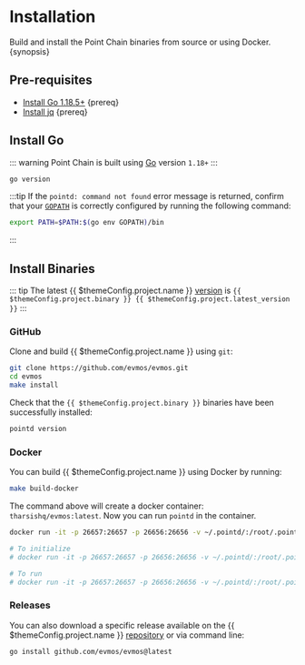 <!--
order: 1
-->

# Installation

Build and install the Point Chain binaries from source or using Docker. {synopsis}

## Pre-requisites

- [Install Go 1.18.5+](https://golang.org/dl/) {prereq}
- [Install jq](https://stedolan.github.io/jq/download/) {prereq}

## Install Go

::: warning
Point Chain is built using [Go](https://golang.org/dl/) version `1.18+`
:::

```bash
go version
```

:::tip
If the `pointd: command not found` error message is returned, confirm that your [`GOPATH`](https://golang.org/doc/gopath_code#GOPATH) is correctly configured by running the following command:

```bash
export PATH=$PATH:$(go env GOPATH)/bin
```

:::

## Install Binaries

::: tip
The latest {{ $themeConfig.project.name }} [version](https://github.com/evmos/evmos/releases) is `{{ $themeConfig.project.binary }} {{ $themeConfig.project.latest_version }}`
:::

### GitHub

Clone and build {{ $themeConfig.project.name }} using `git`:

```bash
git clone https://github.com/evmos/evmos.git
cd evmos
make install
```

Check that the `{{ $themeConfig.project.binary }}` binaries have been successfully installed:

```bash
pointd version
```

### Docker

You can build {{ $themeConfig.project.name }} using Docker by running:

```bash
make build-docker
```

The command above will create a docker container: `tharsishq/evmos:latest`. Now you can run `pointd` in the container.

```bash
docker run -it -p 26657:26657 -p 26656:26656 -v ~/.pointd/:/root/.pointd tharsishq/evmos:latest pointd version

# To initialize
# docker run -it -p 26657:26657 -p 26656:26656 -v ~/.pointd/:/root/.pointd tharsishq/evmos:latest pointd init test-chain --chain-id test_9000-2

# To run
# docker run -it -p 26657:26657 -p 26656:26656 -v ~/.pointd/:/root/.pointd tharsishq/evmos:latest pointd start
```

### Releases

You can also download a specific release available on the {{ $themeConfig.project.name }} [repository](https://github.com/evmos/evmos/releases) or via command line:

```bash
go install github.com/evmos/evmos@latest
```
